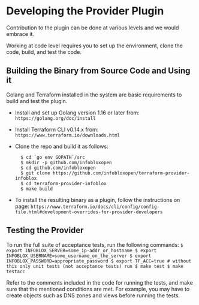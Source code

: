 # Developing the Provider Plugin
Contribution to the plugin can be done at various levels and we would embrace it. 

Working at code level requires you  to set up the environment, clone the code, build, and test the code.

## Building the Binary from Source Code and Using it
Golang and Terraform installed in the system are basic requirements to build and test the plugin.

* Install and set up Golang  version 1.16 or later from:
  `https://golang.org/doc/install`
* Install Terraform CLI v0.14.x from:  
  `https://www.terraform.io/downloads.html`
* Clone the repo and build it as follows:
  ```
    $ cd `go env GOPATH`/src
    $ mkdir -p github.com/infobloxopen
    $ cd github.com/infobloxopen
    $ git clone https://github.com/infobloxopen/terraform-provider-infoblox
    $ cd terraform-provider-infoblox
    $ make build
  ```  
  
* To install the resulting binary as a plugin, follow the instructions on page:
  `https://www.terraform.io/docs/cli/config/config-file.html#development-overrides-for-provider-developers`

## Testing the Provider
To run the full suite of acceptance tests, run the following commands:
    ```
        $ export INFOBLOX_SERVER=some_ip-addr_or_hostname
        $ export INFOBLOX_USERNAME=some_username_on_the_server
        $ export INFOBLOX_PASSWORD=appropriate_password
        $ export TF_ACC=true # without this only unit tests (not acceptance tests) run
        $ make test
        $ make testacc
    ```

Refer to the comments included in the code for running the tests, and make sure that the mentioned conditions are met. 
For example, you may have to create objects such as DNS zones and views before running the tests.